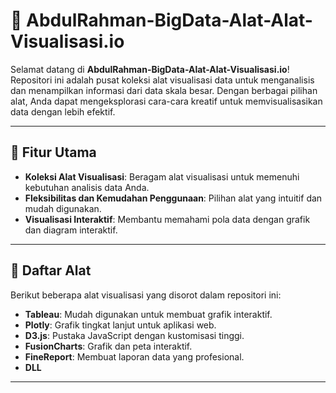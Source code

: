 # 🌟 AbdulRahman-BigData-Alat-Alat-Visualisasi.io

Selamat datang di **AbdulRahman-BigData-Alat-Alat-Visualisasi.io**!  
Repositori ini adalah pusat koleksi alat visualisasi data untuk menganalisis dan menampilkan informasi dari data skala besar. Dengan berbagai pilihan alat, Anda dapat mengeksplorasi cara-cara kreatif untuk memvisualisasikan data dengan lebih efektif.

---

## 🎨 Fitur Utama

- **Koleksi Alat Visualisasi**: Beragam alat visualisasi untuk memenuhi kebutuhan analisis data Anda.
- **Fleksibilitas dan Kemudahan Penggunaan**: Pilihan alat yang intuitif dan mudah digunakan.
- **Visualisasi Interaktif**: Membantu memahami pola data dengan grafik dan diagram interaktif.

---

## 🚀 Daftar Alat

Berikut beberapa alat visualisasi yang disorot dalam repositori ini:

- **Tableau**: Mudah digunakan untuk membuat grafik interaktif.
- **Plotly**: Grafik tingkat lanjut untuk aplikasi web.
- **D3.js**: Pustaka JavaScript dengan kustomisasi tinggi.
- **FusionCharts**: Grafik dan peta interaktif.
- **FineReport**: Membuat laporan data yang profesional.
- **DLL**

---

